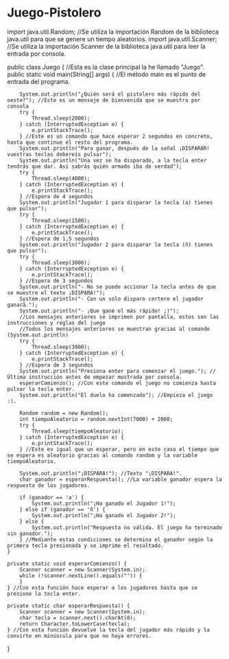 # Juego-Pistolero

import java.util.Random; //Se utiliza la importación Random de la biblioteca java.util para que se genere un tiempo aleatorios.
import java.util.Scanner; //Se utiliza la importación Scanner de la biblioteca java.util para leer la entrada por consola.

public class Juego { //Esta es la clase principal la he llamado "Juego".
    public static void main(String[] args) { //El método main es el punto de entrada del programa.

        System.out.println("¿Quién será el pistolero más rápido del oeste?"); //Este es un mensaje de bienvenida que se muestra por consola
        try {
            Thread.sleep(2000);
        } catch (InterruptedException e) {
            e.printStackTrace();
        } //Este es un comando que hace esperar 2 segundos en concreto, hasta que continue el resto del programa.
        System.out.println("Para ganar, después de la señal ¡DISPARAR! vuestras teclas debereís pulsar");
        System.out.println("Una vez se ha disparado, a la tecla enter tendrás que dar. Así sabrás quién armado iba de verdad");
        try {
            Thread.sleep(4000);
        } catch (InterruptedException e) {
            e.printStackTrace();
        } //Espera de 4 segundos
        System.out.println("Jugador 1 para disparar la tecla (a) tienes que pulsar");
        try {
            Thread.sleep(1500);
        } catch (InterruptedException e) {
            e.printStackTrace();
        } //Espera de 1,5 segundos
        System.out.println("Jugador 2 para disparar la tecla (ñ) tienes que pulsar");
        try {
            Thread.sleep(3000);
        } catch (InterruptedException e) {
            e.printStackTrace();
        } //Espera de 3 segundos
        System.out.println("- No se puede accionar la tecla antes de que se muestre el texto ¡DISPARA!");
        System.out.println("- Con un solo disparo certero el jugador ganará.");
        System.out.println("- ¡Que gané el más rápido! ;)");
        //Los mensajes anteriores se imprimen por pantalla, estos son las instrucciones y reglas del juego
        //Todos los mensajes anteriores se muestran gracias al comando (System.out.println)
        try {
            Thread.sleep(3000);
        } catch (InterruptedException e) {
            e.printStackTrace();
        } //Espera de 3 segundos
        System.out.println("Presiona enter para comenzar el juego."); //Última instrucción antes de empezar mostrada por consola.
        esperarComienzo(); //Con este comando el juego no comienza hasta pulsar la tecla enter.
        System.out.println("El duelo ha comenzado"); //Empieza el juego :).

        Random random = new Random();
        int tiempoAleatorio = random.nextInt(7000) + 2000;
        try {
            Thread.sleep(tiempoAleatorio);
        } catch (InterruptedException e) {
            e.printStackTrace();
        } //Este es igual que un esperar, pero en este caso el tiempo que se espera es aleatorio gracias al comando random y la variable tiempoAleatorio.

        System.out.println("¡DISPARA!"); //Texto "¡DISPARA!".
        char ganador = esperarRespuesta(); //La variable ganador espera la respuesta de los jugadores.

        if (ganador == 'a') {
            System.out.println("¡Ha ganado el Jugador 1!");
        } else if (ganador == 'ñ') {
            System.out.println("¡Ha ganado el Jugador 2!");
        } else {
            System.out.println("Respuesta no válida. El juego ha terminado sin ganador.");
        } //Mediante estas condiciones se determina el ganador según la primera tecla presionada y se imprime el resultado.
    }

    private static void esperarComienzo() {
        Scanner scanner = new Scanner(System.in);
        while (!scanner.nextLine().equals("")) {
        }
    } //Con esta función hace esperar a los jugadores hasta que se presione la tecla enter.

    private static char esperarRespuesta() {
        Scanner scanner = new Scanner(System.in);
        char tecla = scanner.next().charAt(0);
        return Character.toLowerCase(tecla);
    } //Con esta función devuelve la tecla del jugador más rápido y la convirte en minúscula para que no haya errores.
}
